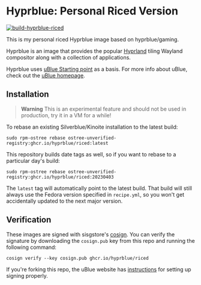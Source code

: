 # Hyprblue: Personal Riced Version

[![build-hyprblue-riced](https://github.com/hyprblue/riced/actions/workflows/build.yml/badge.svg)](https://github.com/hyprblue/riced/actions/workflows/build.yml)

This is my personal riced Hyprblue image based on hyprblue/gaming.

Hyprblue is an image that provides the popular [Hyprland](https://hyprland.org/) tiling Wayland compositor along with a collection of applications.

Hyprblue uses [uBlue Starting point](https://github.com/ublue-os/startingpoint) as a basis.
For more info about uBlue, check out the [uBlue homepage](https://ublue.it/).

## Installation

> **Warning**
> This is an experimental feature and should not be used in production, try it in a VM for a while!

To rebase an existing Silverblue/Kinoite installation to the latest build:

```
sudo rpm-ostree rebase ostree-unverified-registry:ghcr.io/hyprblue/riced:latest
```

This repository builds date tags as well, so if you want to rebase to a particular day's build:

```
sudo rpm-ostree rebase ostree-unverified-registry:ghcr.io/hyprblue/riced:20230403
```

The `latest` tag will automatically point to the latest build. That build will still always use the Fedora version specified in `recipe.yml`, so you won't get accidentally updated to the next major version.

## Verification

These images are signed with sisgstore's [cosign](https://docs.sigstore.dev/cosign/overview/). You can verify the signature by downloading the `cosign.pub` key from this repo and running the following command:

    cosign verify --key cosign.pub ghcr.io/hyprblue/riced

If you're forking this repo, the uBlue website has [instructions](https://ublue.it/making-your-own/) for setting up signing properly.
